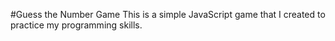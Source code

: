 #Guess the Number Game
This is a simple JavaScript game that I created to practice my programming skills.
